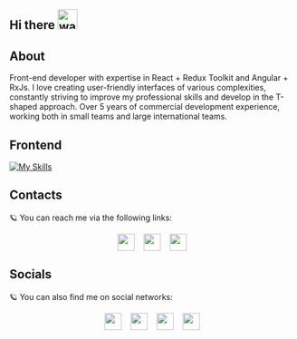## Hi there <img src="https://raw.githubusercontent.com/MartinHeinz/MartinHeinz/master/wave.gif" alt="waving" width="35px"/>

## About
Front-end developer with expertise in React + Redux Toolkit and Angular + RxJs. I love creating user-friendly interfaces of various complexities, constantly striving to improve my professional skills and develop in the T-shaped approach. Over 5 years of commercial development experience, working both in small teams and large international teams.

## Frontend
[![My Skills](https://skillicons.dev/icons?i=react,redux,angular,next,js,ts,html,css,sass,less)](https://skillicons.dev)


## Contacts
🪐 You can reach me via the following links:

<div style="display: flex; flex-wrap: wrap; gap: 16px; margin: auto; width: fit-content">
   <a href="https://api.whatsapp.com/send?phone=79601254138">
      <img src="https://upload.wikimedia.org/wikipedia/commons/6/6b/WhatsApp.svg" width="30px" />
   </a>
   <a href="https://t.me/AlexanderEvstafiadi">
      <img src="https://upload.wikimedia.org/wikipedia/commons/thumb/8/82/Telegram_logo.svg/640px-Telegram_logo.svg.png" width="30px" />
   </a>
   <a href="mailto:aleksandrevstafiadi@gmail.com">
      <img src="https://upload.wikimedia.org/wikipedia/commons/thumb/7/7e/Gmail_icon_%282020%29.svg/2560px-Gmail_icon_%282020%29.svg.png" width="30px" />
   </a>
</div>

## Socials
🪐 You can also find me on social networks:

<div style="display: flex; flex-wrap: wrap; gap: 16px; margin: auto; width: fit-content">
  <a href="https://www.linkedin.com/in/alexander-evstafiadi">
    <img src="https://upload.wikimedia.org/wikipedia/commons/thumb/c/ca/LinkedIn_logo_initials.png/640px-LinkedIn_logo_initials.png" width="30px" />
  </a>
  <a href="https://leetcode.com/u/a1exevs">
    <img src="https://cdn.iconscout.com/icon/free/png-256/free-leetcode-3628885-3030025.png" width="30px" />
  </a>
  <a href="https://github.com/a1exevs">
    <img src="https://icon-library.com/images/github-icon/github-icon-1.jpg" width="30px" />
  </a>
  <a href="https://www.instagram.com/alexevs_gb">
    <img src="https://www.pngall.com/wp-content/uploads/5/Instagram-Logo-PNG-Image.png" width="30px" />
  </a>
</div>
  
<br/>

